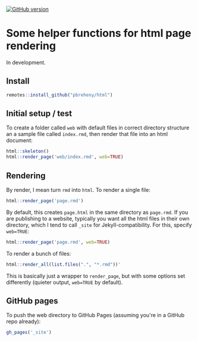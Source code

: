 [![GitHub version](https://img.shields.io/static/v1?label=GitHub&message=2.2.0&color=blue&logo=github)](https://github.com/pbreheny/html)

# Some helper functions for html page rendering

In development.

## Install

```r
remotes::install_github("pbreheny/html")
```

## Initial setup / test

To create a folder called `web` with default files in correct directory structure an a sample file called `index.rmd`, then render that file into an html document:

```r
html::skeleton()
html::render_page('web/index.rmd', web=TRUE)
```

## Rendering

By render, I mean turn `rmd` into `html`.  To render a single file:

```r
html::render_page('page.rmd')
```

By default, this creates `page.html` in the same directory as `page.rmd`.  If you are publishing to a website, typically you want all the html files in their own directory, which I tend to call `_site` for Jekyll-compatibility.  For this, specify `web=TRUE`:

```r
html::render_page('page.rmd', web=TRUE)
```

To render a bunch of files:

```r
html::render_all(list.files(".", "*.rmd"))'
```

This is basically just a wrapper to `render_page`, but with some options set differently (quieter output, `web=TRUE` by default).

## GitHub pages

To push the web directory to GitHub Pages (assuming you're in a GitHub repo already):

```r
gh_pages('_site')
```
